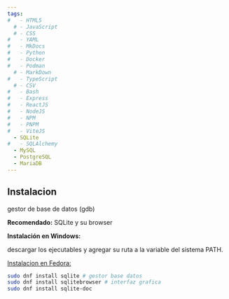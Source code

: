 ```yaml
---
tags:
#   - HTML5
  # - JavaScript
  # - CSS
#   - YAML
#   - MkDocs
#   - Python
#   - Docker
#   - Podman
  # - MarkDown
#   - TypeScript
  # - CSV
#   - Bash
#   - Express
#   - ReactJS
#   - NodeJS
#   - NPM
#   - PNPM
#   - ViteJS
  - SQLite
#   - SQLAlchemy
  - MySQL
  - PostgreSQL
  - MariaDB
---
```



## Instalacion

gestor de base de datos (gdb)


**Recomendado:** SQLite y su browser


**Instalación en Windows:**

descargar los ejecutables y agregar su ruta a la variable del sistema PATH.




[Instalacion en Fedora:](https://developer.fedoraproject.org/tech/database/sqlite/about.html)
```bash
sudo dnf install sqlite # gestor base datos
sudo dnf install sqlitebrowser # interfaz grafica
sudo dnf install sqlite-doc
```
